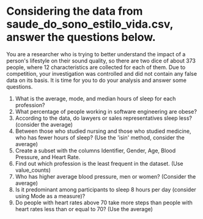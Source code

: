 # Considering the data from saude_do_sono_estilo_vida.csv, answer the questions below.

You are a researcher who is trying to better understand the impact of a person's lifestyle on their sound quality, so there are two dice of about 373 people, where 12 characteristics are collected for each of them. Due to competition, your investigation was controlled and did not contain any false data on its basis. It is time for you to do your analysis and answer some questions.

1. What is the average, mode, and median hours of sleep for each profession?
2. What percentage of people working in software engineering are obese?
3. According to the data, do lawyers or sales representatives sleep less? (consider the average)
4. Between those who studied nursing and those who studied medicine, who has fewer hours of sleep? (Use the 'isin' method, consider the average)
5. Create a subset with the columns Identifier, Gender, Age, Blood Pressure, and Heart Rate.
6. Find out which profession is the least frequent in the dataset. (Use value_counts)
7. Who has higher average blood pressure, men or women? (Consider the average)
8. Is it predominant among participants to sleep 8 hours per day (consider using Mode as a measure)?
9. Do people with heart rates above 70 take more steps than people with heart rates less than or equal to 70? (Use the average)
